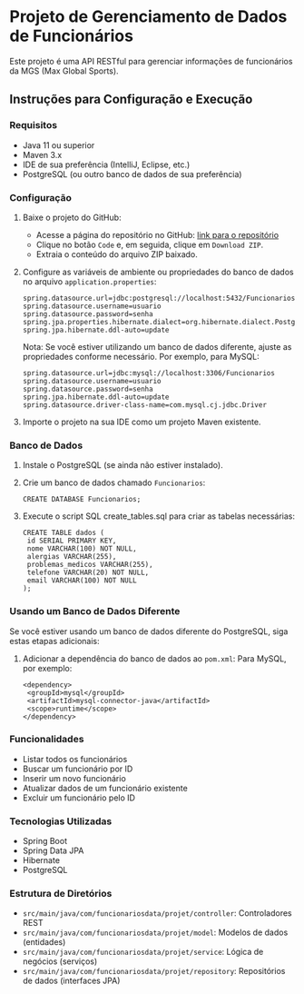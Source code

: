# Projeto de Gerenciamento de Dados de Funcionários

Este projeto é uma API RESTful para gerenciar informações de funcionários da MGS (Max Global Sports).

## Instruções para Configuração e Execução

### Requisitos
- Java 11 ou superior
- Maven 3.x
- IDE de sua preferência (IntelliJ, Eclipse, etc.)
- PostgreSQL (ou outro banco de dados de sua preferência)

### Configuração

1. Baixe o projeto do GitHub:
   - Acesse a página do repositório no GitHub: [link para o repositório](https://github.com/seu-usuario/TrabalhoJavaA)
   - Clique no botão `Code` e, em seguida, clique em `Download ZIP`.
   - Extraia o conteúdo do arquivo ZIP baixado.

2. Configure as variáveis de ambiente ou propriedades do banco de dados no arquivo `application.properties`:
   ```
   spring.datasource.url=jdbc:postgresql://localhost:5432/Funcionarios
   spring.datasource.username=usuario
   spring.datasource.password=senha
   spring.jpa.properties.hibernate.dialect=org.hibernate.dialect.PostgreSQLDialect
   spring.jpa.hibernate.ddl-auto=update
   ```
   Nota: Se você estiver utilizando um banco de dados diferente, ajuste as propriedades conforme necessário. Por exemplo, para MySQL:
   ```
   spring.datasource.url=jdbc:mysql://localhost:3306/Funcionarios
   spring.datasource.username=usuario
   spring.datasource.password=senha
   spring.jpa.hibernate.ddl-auto=update
   spring.datasource.driver-class-name=com.mysql.cj.jdbc.Driver
   ```
3. Importe o projeto na sua IDE como um projeto Maven existente.

### Banco de Dados
   1. Instale o PostgreSQL (se ainda não estiver instalado).

   2. Crie um banco de dados chamado `Funcionarios`:
      ```
      CREATE DATABASE Funcionarios;
      ```
   3. Execute o script SQL create_tables.sql para criar as tabelas necessárias:
      ```
      CREATE TABLE dados (
       id SERIAL PRIMARY KEY,
       nome VARCHAR(100) NOT NULL,
       alergias VARCHAR(255),
       problemas_medicos VARCHAR(255),
       telefone VARCHAR(20) NOT NULL,
       email VARCHAR(100) NOT NULL
      );
      ```
### Usando um Banco de Dados Diferente
   Se você estiver usando um banco de dados diferente do PostgreSQL, siga estas etapas adicionais:

   1. Adicionar a dependência do banco de dados ao `pom.xml`:
      Para MySQL, por exemplo:
      ```
      <dependency>
       <groupId>mysql</groupId>
       <artifactId>mysql-connector-java</artifactId>
       <scope>runtime</scope>
      </dependency>
      ```
### Funcionalidades
* Listar todos os funcionários
* Buscar um funcionário por ID
* Inserir um novo funcionário
* Atualizar dados de um funcionário existente
* Excluir um funcionário pelo ID
### Tecnologias Utilizadas
* Spring Boot
* Spring Data JPA
* Hibernate
* PostgreSQL 
### Estrutura de Diretórios
* `src/main/java/com/funcionariosdata/projet/controller`: Controladores REST
* `src/main/java/com/funcionariosdata/projet/model`: Modelos de dados (entidades)
* `src/main/java/com/funcionariosdata/projet/service`: Lógica de negócios (serviços)
* `src/main/java/com/funcionariosdata/projet/repository`: Repositórios de dados (interfaces JPA)

      

